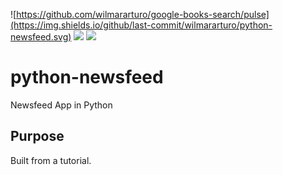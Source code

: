 ![https://github.com/wilmararturo/google-books-search/pulse](https://img.shields.io/github/last-commit/wilmararturo/python-newsfeed.svg)
![](https://img.shields.io/badge/license-MIT%20License-blue)
![](https://travis-ci.com/wilmararturo/python-newsfeed.svg?branch=main)

# python-newsfeed

Newsfeed App in Python

## Purpose

Built from a tutorial.
